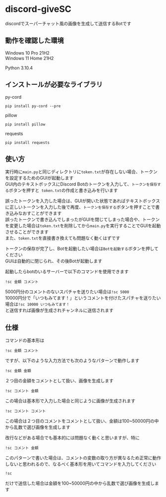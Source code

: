 # discord-giveSC
discordでスーパーチャット風の画像を生成して送信するBotです

## 動作を確認した環境

Windows 10 Pro 21H2  
Windows 11 Home 21H2  
  
Python 3.10.4

## インストールが必要なライブラリ

py-cord  
```
pip install py-cord --pre
```
pillow  
```
pip install pillow
```
requests
```
pip install requests
```

## 使い方

実行時に`main.py`と同じディレクトリに`token.txt`が存在しない場合、トークンを設定するためのGUIが起動します  
GUI内のテキストボックスにDiscord Botのトークンを入力して、`トークンを保存する`ボタンを押すと` token.txt`の作成と書き込みを行います  
  
誤ったトークンを入力した場合は、GUIが開いた状態であればテキストボックスに正しいトークンを入力した後で再度、`トークンを保存する`ボタンを押すことで書き込みなおすことができます    
誤ったトークンで書き込んでしまったがGUIを閉じてしまった場合や、トークンを変更した場合は`token.txt`を削除してから`main.py`を実行することでGUIを起動させることができます  
また、`token.txt`を直接書き換えても問題なく動くはずです  
  
トークンの保存が完了し、Botを起動したい場合は`Botを起動する`ボタンを押してください  
GUIは自動的に閉じられ、その後Botが起動します  
  
起動したらbotのいるサーバーで以下のコマンドを使用できます
```
!sc 金額 コメント
```
  
5000円分のコメントのないスパチャを送りたい場合は`!sc 5000`  
10000円分で「いつもみてます！」というコメントを付けたスパチャを送りたい場合は`!sc 10000 いつもみてます！`  
と送信すれば画像が生成されチャンネルに送信されます  

## 仕様

コマンドの基本形は  
```
!sc 金額 コメント
```
ですが、以下のような入力方法でも次のようなパターンで動作します 
  
```
!sc 金額 金額
```
２つ目の金額をコメントとして扱い、画像を生成します  
  
  
```
!sc コメント 金額
```
この場合は基本形で入力した場合と同じように画像が生成されます  
  
  
```
!sc コメント コメント
```
この場合は２つ目のコメントをコメントとして扱い、金額は100~50000円の中から乱数で選び画像を生成します  
  
  
改行などがある場合でも基本的には問題なく動くと思いますが、特に  
```
!sc コメント 金額
```
このパターンで書いた場合は、コメントの変数の取り方が異なるため正常に動作しないと思われるので、なるべく基本形を用いてコマンドを入力してください
  
```
!sc
```
だけで送信した場合は金額を100~50000円の中から乱数で選び画像を生成します  
